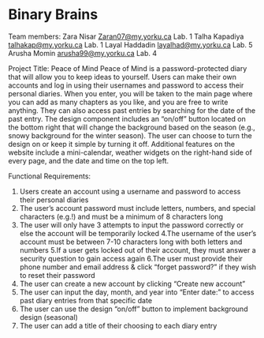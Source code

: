 # Binary Brains
Team members:
Zara Nisar
Zaran07@my.yorku.ca
Lab. 1
Talha Kapadiya
talhakap@my.yorku.ca
Lab. 1
Layal Haddadin
layalhad@my.yorku.ca
Lab. 5
Arusha Momin
arusha99@my.yorku.ca
Lab. 4

Project Title: Peace of Mind
Peace of Mind is a password-protected diary that will allow you to keep
ideas to yourself. Users can make their own accounts and log in using their
usernames and password to access their personal diaries. When you enter,
you will be taken to the main page where you can add as many chapters as
you like, and you are free to write anything. They can also access past
entries by searching for the date of the past entry.
The design component includes an “on/off” button located on the bottom
right that will change the background based on the season (e.g., snowy
background for the winter season). The user can choose to turn the design
on or keep it simple by turning it off. Additional features on the website
include a mini-calendar, weather widgets on the right-hand side of every
page, and the date and time on the top left.

Functional Requirements:
1. Users create an account using a username and password to access their personal diaries
2. The user’s account password must include letters, numbers, and special characters
(e.g.!) and must be a minimum of 8 characters long
3. The user will only have 3 attempts to input the password correctly or else the account
will be temporarily locked
4.The username of the user’s account must be between 7-10 characters long with both
letters and numbers
5.If a user gets locked out of their account, they must answer a security question to gain
access again
6.The user must provide their phone number and email address &amp; click “forget
password?” if they wish to reset their password
7. The user can create a new account by clicking “Create new account”
8. The user can input the day, month, and year into “Enter date:” to access past diary
entries from that specific date
9. The user can use the design “on/off” button to implement background design (seasonal)
10. The user can add a title of their choosing to each diary entry
